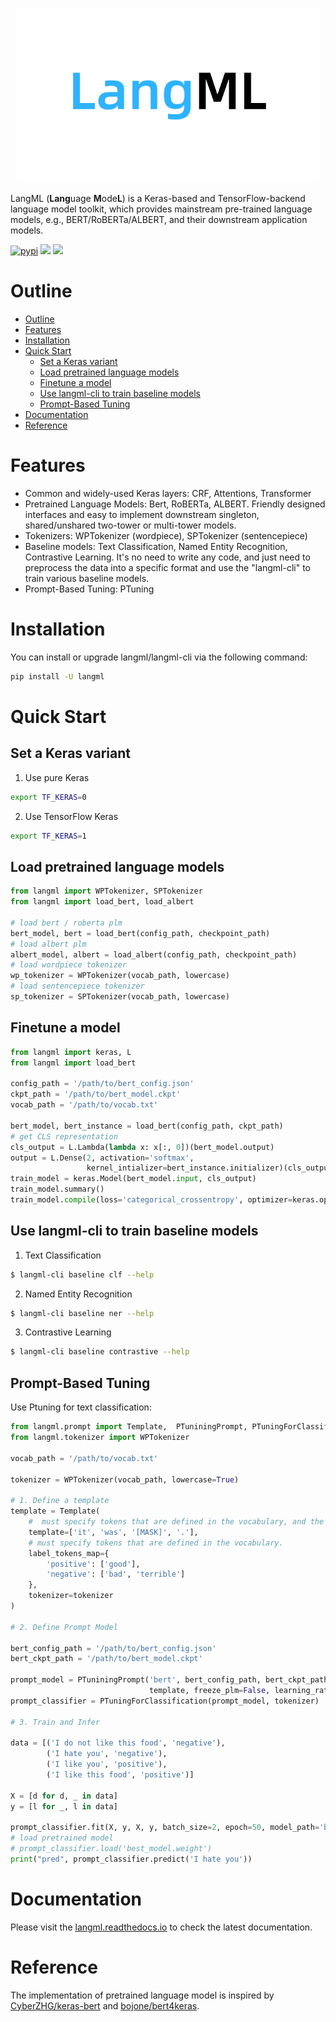 <p align='center'><img src='docs/langml-logo.png' width=480 /></p>

LangML (**Lang**uage **M**ode**L**) is a Keras-based and TensorFlow-backend language model toolkit, which provides mainstream pre-trained language models, e.g., BERT/RoBERTa/ALBERT, and their downstream application models.


[![pypi](https://img.shields.io/pypi/v/langml?style=for-the-badge)](https://pypi.org/project/langml/) [![](https://img.shields.io/badge/tensorflow-1.14+,2.x-orange.svg?style=for-the-badge#from=url&id=tVzOp&margin=%5Bobject%20Object%5D&originHeight=28&originWidth=197&originalType=binary&ratio=1&status=done&style=none)](https://code.alipay.com/riskstorm/langml/blob/master/) [![](https://img.shields.io/badge/keras-2.3.1+-blue.svg?style=for-the-badge#from=url&id=AIJ4T&margin=%5Bobject%20Object%5D&originHeight=28&originWidth=132&originalType=binary&ratio=1&status=done&style=none)](https://code.alipay.com/riskstorm/langml/blob/master/)

# Outline
- [Outline](#outline)
- [Features](#features)
- [Installation](#installation)
- [Quick Start](#quick-start)
  - [Set a Keras variant](#set-a-keras-variant)
  - [Load pretrained language models](#load-pretrained-language-models)
  - [Finetune a model](#finetune-a-model)
  - [Use langml-cli to train baseline models](#use-langml-cli-to-train-baseline-models)
  - [Prompt-Based Tuning](#prompt-based-tuning)
- [Documentation](#documentation)
- [Reference](#reference)


# Features
<a href='#features'></a>

- Common and widely-used Keras layers: CRF, Attentions, Transformer
- Pretrained Language Models: Bert, RoBERTa, ALBERT. Friendly designed interfaces and easy to implement downstream singleton, shared/unshared two-tower or multi-tower models.
- Tokenizers: WPTokenizer (wordpiece), SPTokenizer (sentencepiece)
- Baseline models: Text Classification, Named Entity Recognition, Contrastive Learning. It's no need to write any code, and just need to preprocess the data into a specific format and use the "langml-cli" to train various baseline models.
- Prompt-Based Tuning: PTuning


# Installation
<a href='#installation'></a>

You can install or upgrade langml/langml-cli via the following command:

```bash
pip install -U langml
```

# Quick Start
<a href='#quick-start'></a>

## Set a Keras variant

1) Use pure Keras
   
```bash
export TF_KERAS=0
```

2) Use TensorFlow Keras

```bash
export TF_KERAS=1
```


## Load pretrained language models

```python
from langml import WPTokenizer, SPTokenizer
from langml import load_bert, load_albert

# load bert / roberta plm
bert_model, bert = load_bert(config_path, checkpoint_path)
# load albert plm
albert_model, albert = load_albert(config_path, checkpoint_path)
# load wordpiece tokenizer
wp_tokenizer = WPTokenizer(vocab_path, lowercase)
# load sentencepiece tokenizer
sp_tokenizer = SPTokenizer(vocab_path, lowercase)
```

## Finetune a model

```python
from langml import keras, L
from langml import load_bert

config_path = '/path/to/bert_config.json'
ckpt_path = '/path/to/bert_model.ckpt'
vocab_path = '/path/to/vocab.txt'

bert_model, bert_instance = load_bert(config_path, ckpt_path)
# get CLS representation
cls_output = L.Lambda(lambda x: x[:, 0])(bert_model.output)
output = L.Dense(2, activation='softmax',
                 kernel_intializer=bert_instance.initializer)(cls_output)
train_model = keras.Model(bert_model.input, cls_output)
train_model.summary()
train_model.compile(loss='categorical_crossentropy', optimizer=keras.optimizer.Adam(1e-5))
```

## Use langml-cli to train baseline models

1) Text Classification

```bash
$ langml-cli baseline clf --help
```

2) Named Entity Recognition

```bash
$ langml-cli baseline ner --help
```

3) Contrastive Learning

```bash
$ langml-cli baseline contrastive --help
```

## Prompt-Based Tuning

Use Ptuning for text classification:

```python
from langml.prompt import Template,  PTuniningPrompt, PTuningForClassification
from langml.tokenizer import WPTokenizer

vocab_path = '/path/to/vocab.txt'

tokenizer = WPTokenizer(vocab_path, lowercase=True)

# 1. Define a template
template = Template(
    #  must specify tokens that are defined in the vocabulary, and the mask token is required
    template=['it', 'was', '[MASK]', '.'],
    # must specify tokens that are defined in the vocabulary.
    label_tokens_map={
        'positive': ['good'],
        'negative': ['bad', 'terrible']
    },
    tokenizer=tokenizer
)

# 2. Define Prompt Model

bert_config_path = '/path/to/bert_config.json'
bert_ckpt_path = '/path/to/bert_model.ckpt'

prompt_model = PTuniningPrompt('bert', bert_config_path, bert_ckpt_path,
                               template, freeze_plm=False, learning_rate=5e-5, encoder='lstm')
prompt_classifier = PTuningForClassification(prompt_model, tokenizer)

# 3. Train and Infer

data = [('I do not like this food', 'negative'),
        ('I hate you', 'negative'),
        ('I like you', 'positive'),
        ('I like this food', 'positive')]

X = [d for d, _ in data]
y = [l for _, l in data]

prompt_classifier.fit(X, y, X, y, batch_size=2, epoch=50, model_path='best_model.weight')
# load pretrained model
# prompt_classifier.load('best_model.weight')
print("pred", prompt_classifier.predict('I hate you'))
```


# Documentation
<a href='#documentation'></a>

Please visit the [langml.readthedocs.io](https://langml.readthedocs.io/en/latest/index.html) to check the latest documentation.


# Reference
<a href='#reference'></a>

The implementation of pretrained language model is inspired by [CyberZHG/keras-bert](https://github.com/CyberZHG/keras-bert#Download-Pretrained-Checkpoints) and [bojone/bert4keras](https://github.com/bojone/bert4keras).
